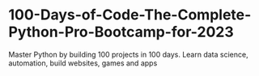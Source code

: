 # 100-Days-of-Code-The-Complete-Python-Pro-Bootcamp-for-2023
Master Python by building 100 projects in 100 days. Learn data science, automation, build websites, games and apps
